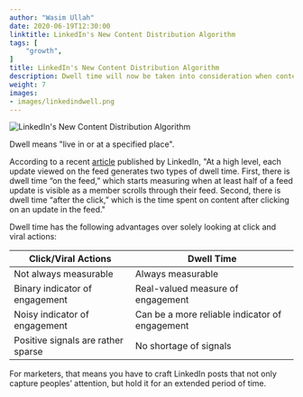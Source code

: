 ```yaml
---
author: "Wasim Ullah"
date: 2020-06-19T12:30:00
linktitle: LinkedIn's New Content Distribution Algorithm
tags: [
    "growth",
]
title: LinkedIn's New Content Distribution Algorithm
description: Dwell time will now be taken into consideration when content is ranked in the LinkedIn feed.
weight: 7
images:
- images/linkedindwell.png
---
```


![LinkedIn's New Content Distribution Algorithm](/images/linkedindwell.png)

Dwell means "live in or at a specified place".

According to a recent <a href="https://engineering.linkedin.com/blog/2020/understanding-feed-dwell-time" target="_blank">article</a> published by LinkedIn, "At a high level, each update viewed on the feed generates two types of dwell time. First, there is dwell time “on the feed,” which starts measuring when at least half of a feed update is visible as a member scrolls through their feed. Second, there is dwell time “after the click,” which is the time spent on content after clicking on an update in the feed."

Dwell time has the following advantages over solely looking at click and viral actions:

| Click/Viral Actions | Dwell Time |
| ------ | ----------- |
| Not always measurable   | Always measurable |
| Binary indicator of engagement   | Real-valued measure of engagement |
| Noisy indicator of engagement   | Can be a more reliable indicator of engagement |
| Positive signals are rather sparse   | No shortage of signals |

For marketers, that means you have to craft LinkedIn posts that not only capture peoples’ attention, but hold it for an extended period of time.
